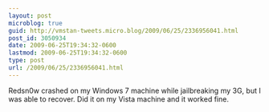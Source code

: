 ```yaml
---
layout: post
microblog: true
guid: http://vmstan-tweets.micro.blog/2009/06/25/2336956041.html
post_id: 3050934
date: 2009-06-25T19:34:32-0600
lastmod: 2009-06-25T19:34:32-0600
type: post
url: /2009/06/25/2336956041.html
---
```

Redsn0w crashed on my Windows 7 machine while jailbreaking my 3G, but I was able to recover. Did it on my Vista machine and it worked fine.
